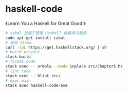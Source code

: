 # haskell-code

《Learn You a Haskell for Great Good!》

```sh
# cabal 是用于管理 Haskell 依赖库的程序
sudo apt-get install cabal
# 安装 stack
curl -sSL https://get.haskellstack.org/ | sh
# build project
stack build
# format code
stack exec -- ormolu --mode inplace src/Chapter5.hs
# lint code
stack exec -- hlint src/
# exec main
stack exec haskell-code-exe
```
